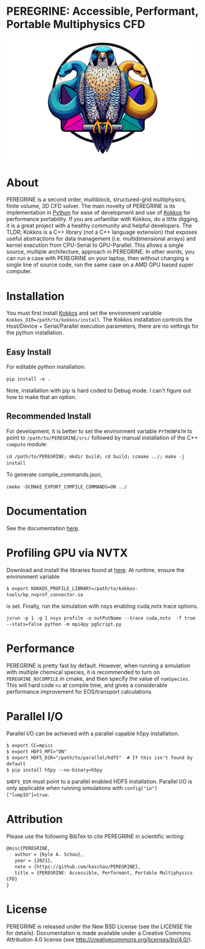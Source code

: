 # PEREGRINE: Accessible, Performant, Portable Multiphysics CFD

<p align="center">
    <picture>
      <source media="(prefers-color-scheme: dark)" width="800" srcset="https://github.com/kaschau/PEREGRINE/blob/main/docs/images/pgSplashD2.jpg">
      <source media="(prefers-color-scheme: light)" width="800" srcset="https://github.com/kaschau/PEREGRINE/blob/main/docs/images/pgSplashL2.jpg">
      <img alt="peregrine logo" width="800" src="https://github.com/kaschau/PEREGRINE/blob/main/docs/images/pgSplashL2.jpg">
    </picture>
</p>

# About

PEREGRINE is a second order, multiblock, structured-grid multiphysics, finite volume, 3D CFD solver. The main novelty of PEREGRINE is its implementation in [Python](https://www.python.org) for ease of development and use of [Kokkos](https://www.github.com/kokkos/kokkos) for performance portability. If you are unfamiliar with Kokkos, do a little digging, it is a great project with a healthy community and helpful developers. The TLDR; Kokkos is a C++ library (not a C++ language extension) that exposes useful abstractions for data management (i.e. multidimensional arrays) and kernel execution from CPU-Serial to GPU-Parallel. This allows a single source, multiple architecture, approach in PEREGRINE. In other words, you can run a case with PEREGRINE on your laptop, then without changing a single line of source code, run the same case on a AMD GPU based super computer.

# Installation

You must first install [Kokkos](https://www.github.com/kokkos/kokkos) and set the environment variable `Kokkos_DIR=/path/to/kokkos/install`. The Kokkos installation controls the Host/Device + Serial/Parallel execution parameters, there are no settings for the python installation.

## Easy Install
For editable python installation:

``` pip install -e . ```

Note, installation with pip is hard coded to Debug mode. I can't figure out how to make that an option.

## Recommended Install
For development, it is better to set the environment variable `PYTHONPATH` to point to `/path/to/PEREGRINE/src/` followed by manual installation of the C++ `compute` module:

```cd /path/to/PEREGRINE; mkdir build; cd build; ccmake ../; make -j install```

To generate compile_commands.json, 

``` cmake -DCMAKE_EXPORT_COMPILE_COMMANDS=ON ../ ```

# Documentation

See the documentation [here](./docs/documentation.md).

# Profiling GPU via NVTX
Download and install the libraries found at [here](https://github.com/kokkos/kokkos-tools). At runtime, ensure the environment variable

    $ export KOKKOS_PROFILE_LIBRARY=/path/to/kokkos-tools/kp_nvprof_connector.so

is set. Finally, run the simulation with nsys enabling cuda,nvtx trace options.

    jsrun -p 1 -g 1 nsys profile -o outPutName --trace cuda,nvtx  -f true --stats=false python -m mpi4py pgScript.py

# Performance

PEREGRINE is pretty fast by default. However, when running a simulation with multiple chemical species, it is recommended to turn on `PEREGRINE_NSCOMPILE` in cmake, and then specify the value of `numSpecies`. This will hard code `ns` at compile time, and gives a considerable performance improvement for EOS/transport calculations.

# Parallel I/O 

Parallel I/O can be achieved with a parallel capable h5py installation. 

    $ export CC=mpicc
    $ export HDF5_MPI="ON"
    $ export HDF5_DIR="/path/to/parallel/hdf5"  # If this isn't found by default
    $ pip install h5py --no-binary=h5py
    
`$HDF5_DIR` must point to a parallel enabled HDF5 installation. Parallel I/O is only applicable when running simulations with `config["io"]["lumpIO"]=true`.

# Attribution

Please use the following BibTex to cite PEREGRINE in scientific writing:

```
@misc{PEREGRINE,
   author = {Kyle A. Schau},
   year = {2021},
   note = {https://github.com/kaschau/PEREGRINE},
   title = {PEREGRINE: Accessible, Performant, Portable Multiphysics CFD}
}
```

# License

PEREGRINE is released under the New BSD License (see the LICENSE file for details).
Documentation is made available under a Creative Commons Attribution 4.0
license (see <http://creativecommons.org/licenses/by/4.0/>).
